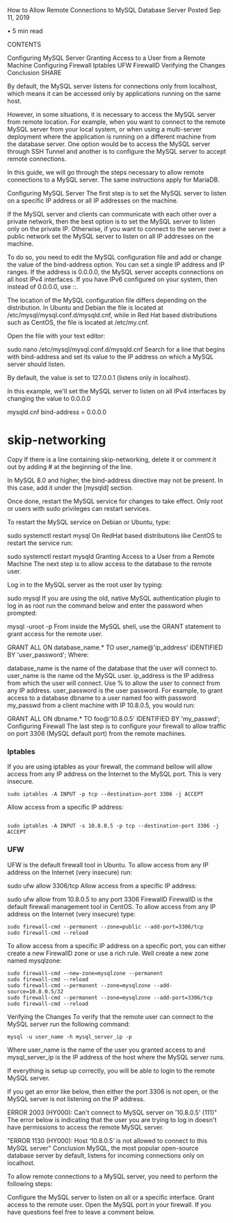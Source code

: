 How to Allow Remote Connections to MySQL Database Server
Posted Sep 11, 2019

•
5 min read


 
CONTENTS

Configuring MySQL Server
Granting Access to a User from a Remote Machine
Configuring Firewall
Iptables
UFW
FirewallD
Verifying the Changes
Conclusion
SHARE



By default, the MySQL server listens for connections only from localhost, which means it can be accessed only by applications running on the same host.

However, in some situations, it is necessary to access the MySQL server from remote location. For example, when you want to connect to the remote MySQL server from your local system, or when using a multi-server deployment where the application is running on a different machine from the database server. One option would be to access the MySQL server through SSH Tunnel and another is to configure the MySQL server to accept remote connections.

In this guide, we will go through the steps necessary to allow remote connections to a MySQL server. The same instructions apply for MariaDB.

Configuring MySQL Server
The first step is to set the MySQL server to listen on a specific IP address or all IP addresses on the machine.

If the MySQL server and clients can communicate with each other over a private network, then the best option is to set the MySQL server to listen only on the private IP. Otherwise, if you want to connect to the server over a public network set the MySQL server to listen on all IP addresses on the machine.


To do so, you need to edit the MySQL configuration file and add or change the value of the bind-address option. You can set a single IP address and IP ranges. If the address is 0.0.0.0, the MySQL server accepts connections on all host IPv4 interfaces. If you have IPv6 configured on your system, then instead of 0.0.0.0, use ::.

The location of the MySQL configuration file differs depending on the distribution. In Ubuntu and Debian the file is located at /etc/mysql/mysql.conf.d/mysqld.cnf, while in Red Hat based distributions such as CentOS, the file is located at /etc/my.cnf.


Open the file with your text editor:

sudo nano /etc/mysql/mysql.conf.d/mysqld.cnf
Search for a line that begins with bind-address and set its value to the IP address on which a MySQL server should listen.

By default, the value is set to 127.0.0.1 (listens only in localhost).

In this example, we'll set the MySQL server to listen on all IPv4 interfaces by changing the value to 0.0.0.0

mysqld.cnf
bind-address           = 0.0.0.0
# skip-networking
Copy
If there is a line containing skip-networking, delete it or comment it out by adding # at the beginning of the line.


In MySQL 8.0 and higher, the bind-address directive may not be present. In this case, add it under the [mysqld] section.

Once done, restart the MySQL service for changes to take effect. Only root or users with sudo privileges can restart services.

To restart the MySQL service on Debian or Ubuntu, type:

sudo systemctl restart mysql
On RedHat based distributions like CentOS to restart the service run:


sudo systemctl restart mysqld
Granting Access to a User from a Remote Machine
The next step is to allow access to the database to the remote user.

Log in to the MySQL server as the root user by typing:

sudo mysql
If you are using the old, native MySQL authentication plugin to log in as root run the command below and enter the password when prompted:

mysql -uroot -p
From inside the MySQL shell, use the GRANT statement to grant access for the remote user.

GRANT ALL ON database_name.* TO user_name@'ip_address' IDENTIFIED BY 'user_password';
Where:


database_name is the name of the database that the user will connect to.
user_name is the name od the MySQL user.
ip_address is the IP address from which the user will connect. Use % to allow the user to connect from any IP address.
user_password is the user password.
For example, to grant access to a database dbname to a user named foo with password my_passwd from a client machine with IP 10.8.0.5, you would run:


GRANT ALL ON dbname.* TO foo@'10.8.0.5' IDENTIFIED BY 'my_passwd';
Configuring Firewall
The last step is to configure your firewall to allow traffic on port 3306 (MySQL default port) from the remote machines.

### Iptables

If you are using iptables as your firewall, the command bellow will allow access from any IP address on the Internet to the MySQL port. This is very insecure.

```
sudo iptables -A INPUT -p tcp --destination-port 3306 -j ACCEPT
```

Allow access from a specific IP address:

```

sudo iptables -A INPUT -s 10.8.0.5 -p tcp --destination-port 3306 -j ACCEPT
```


### UFW
UFW is the default firewall tool in Ubuntu. To allow access from any IP address on the Internet (very insecure) run:

sudo ufw allow 3306/tcp
Allow access from a specific IP address:

sudo ufw allow from 10.8.0.5 to any port 3306
FirewallD
FirewallD is the default firewall management tool in CentOS. To allow access from any IP address on the Internet (very insecure) type:

```
sudo firewall-cmd --permanent --zone=public --add-port=3306/tcp
sudo firewall-cmd --reload
```

To allow access from a specific IP address on a specific port, you can either create a new FirewallD zone or use a rich rule. Well create a new zone named mysqlzone:
```
sudo firewall-cmd --new-zone=mysqlzone --permanent
sudo firewall-cmd --reload
sudo firewall-cmd --permanent --zone=mysqlzone --add-source=10.8.0.5/32
sudo firewall-cmd --permanent --zone=mysqlzone --add-port=3306/tcp
sudo firewall-cmd --reload
```

Verifying the Changes
To verify that the remote user can connect to the MySQL server run the following command:

```
mysql -u user_name -h mysql_server_ip -p
```

Where user_name is the name of the user you granted access to and mysql_server_ip is the IP address of the host where the MySQL server runs.

If everything is setup up correctly, you will be able to login to the remote MySQL server.

If you get an error like below, then either the port 3306 is not open, or the MySQL server is not listening on the IP address.

ERROR 2003 (HY000): Can't connect to MySQL server on '10.8.0.5' (111)"
The error below is indicating that the user you are trying to log in doesn't have permissions to access the remote MySQL server.

"ERROR 1130 (HY000): Host ‘10.8.0.5’ is not allowed to connect to this MySQL server" 
Conclusion
MySQL, the most popular open-source database server by default, listens for incoming connections only on localhost.

To allow remote connections to a MySQL server, you need to perform the following steps:

Configure the MySQL server to listen on all or a specific interface.
Grant access to the remote user.
Open the MySQL port in your firewall.
If you have questions feel free to leave a comment below.


